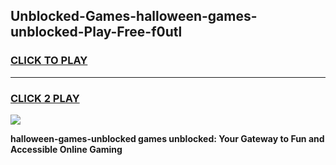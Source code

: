 
## Unblocked-Games-halloween-games-unblocked-Play-Free-f0utl
<h3>
<a href="https://premium76.site?title=halloween-games-unblocked&ref=18A1">CLICK TO PLAY</a></h3>
<hr>

<h3>
<a href="https://premium76.site?title=halloween-games-unblocked&ref=18A1">CLICK 2 PLAY</a>
  
</h3>

<a href="https://premium76.site?title=halloween-games-unblocked&ref=18A1"><img src="https://clearcache.store/games.png"></a>


**halloween-games-unblocked games unblocked: Your Gateway to Fun and Accessible Online Gaming**
